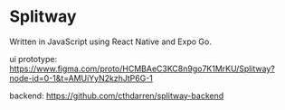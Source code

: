 # Splitway

Written in JavaScript using React Native and Expo Go.

ui prototype: 
https://www.figma.com/proto/HCMBAeC3KC8n9go7K1MrKU/Splitway?node-id=0-1&t=AMUiYyN2kzhJtP6G-1


backend: https://github.com/cthdarren/splitway-backend
